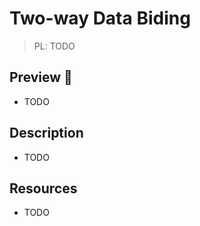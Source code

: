 # Two-way Data Biding

> PL: TODO

## Preview 🎉

* TODO

## Description

* TODO

## Resources

* TODO
